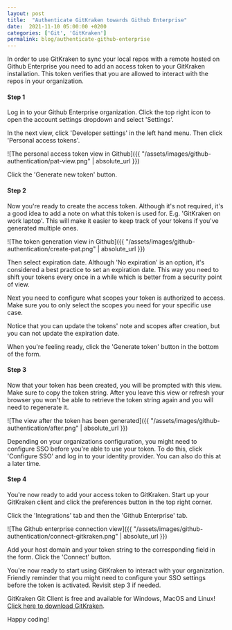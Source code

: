 ```yaml
---
layout: post
title:  "Authenticate GitKraken towards Github Enterprise"
date:  2021-11-10 05:00:00 +0200
categories: ['Git', 'GitKraken']
permalink: blog/authenticate-github-enterprise
---
```


In order to use GitKraken to sync your local repos with a remote hosted on Github Enterprise you need to add an access token to your GitKraken installation.
This token verifies that you are allowed to interact with the repos in your organization.

<h4>Step 1</h4>

Log in to your Github Enterprise organization. Click the top right icon to open the account settings dropdown and select 'Settings'.

In the next view, click 'Developer settings' in the left hand menu. Then click 'Personal access tokens'.

![The personal access token view in Github]({{ "/assets/images/github-authentication/pat-view.png" | absolute_url }})

Click the 'Generate new token' button.

<h4>Step 2</h4>

Now you're ready to create the access token. Although it's not required, it's a good idea to add a note on what this token is used for.
E.g. 'GitKraken on work laptop'. This will make it easier to keep track of your tokens if you've generated multiple ones.

![The token generation view in Github]({{ "/assets/images/github-authentication/create-pat.png" | absolute_url }})

Then select expiration date. Although 'No expiration' is an option, it's considered a best practice to set an expiration date.
This way you need to shift your tokens every once in a while which is better from a security point of view.

Next you need to configure what scopes your token is authorized to access. Make sure you to only select the scopes you need for your specific use case.

Notice that you can update the tokens' note and scopes after creation, but you can not update the expiration date.

When you're feeling ready, click the 'Generate token' button in the bottom of the form. 

<h4>Step 3</h4>

Now that your token has been created, you will be prompted with this view. Make sure to copy the token string. After you leave this view or refresh your browser
you won't be able to retrieve the token string again and you will need to regenerate it.

![The view after the token has been generated]({{ "/assets/images/github-authentication/after.png" | absolute_url }})

Depending on your organizations configuration, you might need to configure SSO before you're able to use your token. To do this, click 'Configure SSO' and log
in to your identity provider. You can also do this at a later time.

<h4>Step 4</h4>

You're now ready to add your access token to GitKraken. Start up your GitKraken client and click the preferences button in the top right corner.

Click the 'Integrations' tab and then the 'Github Enterprise' tab.

![The Github enterprise connection view]({{ "/assets/images/github-authentication/connect-gitkraken.png" | absolute_url }})

Add your host domain and your token string to the corresponding field in the form. Click the 'Connect' button.

You're now ready to start using GitKraken to interact with your organization. Friendly reminder that you might need to configure your SSO settings before the token
is activated. Revisit step 3 if needed.

GitKraken Git Client is free and available for Windows, MacOS and Linux! [Click here to download GitKraken][download-link].

Happy coding!

[download-link]: https://www.gitkraken.com/download
